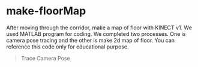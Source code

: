 # make-floorMap
After moving through the corridor, make a map of floor with KINECT v1.
We used MATLAB program for coding.
We completed two processes. One is camera pose tracing and the other is make 2d map of floor.
You can reference this code only for educational purpose.

> Trace Camera Pose
> 
